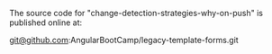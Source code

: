 The source code for "change-detection-strategies-why-on-push" is published online at:

git@github.com:AngularBootCamp/legacy-template-forms.git
